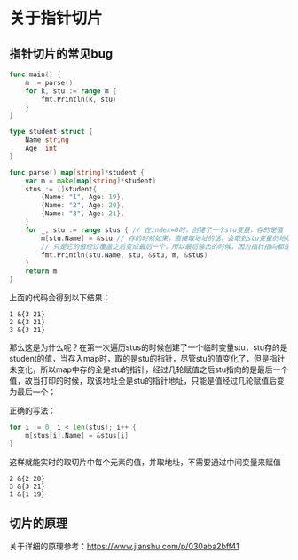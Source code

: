 # 关于指针切片

## 指针切片的常见bug
```go
func main() {
	m := parse()
	for k, stu := range m {
		fmt.Println(k, stu)
	}
}

type student struct {
	Name string
	Age  int
}

func parse() map[string]*student {
	var m = make(map[string]*student)
	stus := []student{
		{Name: "1", Age: 19},
		{Name: "2", Age: 20},
		{Name: "3", Age: 21},
	}
	for _, stu := range stus { // 在index=0时，创建了一个stu变量，存的是值
		m[stu.Name] = &stu // 存的时候如果，直接取地址的话，会取到stu变量的地址，
		// 只是它的值经过覆盖之后变成最后一个，所以最后输出的时候，因为指针指向都是stu的指针
		fmt.Println(stu.Name, stu, &stu, m, &stus)
	}
	return m
}
```
上面的代码会得到以下结果：
```
1 &{3 21}
2 &{3 21}
3 &{3 21}
```
那么这是为什么呢？在第一次遍历stus的时候创建了一个临时变量stu，stu存的是student的值，当存入map时，取的是stu的指针，尽管stu的值变化了，但是指针未变化，所以map中存的全是stu的指针，经过几轮赋值之后stu指向的是最后一个值，故当打印的时候，取该地址全是stu的指针地址，只能是值经过几轮赋值后变为最后一个；

正确的写法：
```go
for i := 0; i < len(stus); i++ {
    m[stus[i].Name] = &stus[i]
}
```
这样就能实时的取切片中每个元素的值，并取地址，不需要通过中间变量来赋值
```
2 &{2 20}
3 &{3 21}
1 &{1 19}
```
## 切片的原理

关于详细的原理参考：https://www.jianshu.com/p/030aba2bff41



